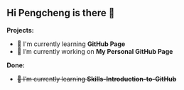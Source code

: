 ## Hi Pengcheng is there 👋

**Projects:**
- 🌱 I'm currently learning **GitHub Page**
- 🔭 I’m currently working on **My Personal GitHub Page**
  
**Done:**
- ~~🌱 I’m currently learning **Skills-Introduction-to-GitHub**~~


